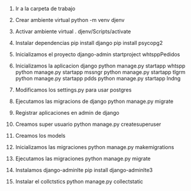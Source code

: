 1. Ir a la carpeta de trabajo
2. Crear ambiente virtual
    python -m venv djenv
3. Activar ambiente virtual
    . djenv/Scripts/activate
4. Instalar dependencias
    pip install django
    pip install psycopg2
5. Inicializamos el proyecto
    django-admin startproject whtsppPedidos
6. Inicializamos la aplicacion django
    python manage.py startapp whtspp
    python manage.py startapp mssngr
    python manage.py startapp tlgrm
    python manage.py startapp pdds
    python manage.py startapp lndng
7. Modificamos los settings.py para usar postgres

8. Ejecutamos las migracions de django
    python manage.py migrate

9. Registrar aplicaciones en admin de django

10. Creamos super usuario 
    python manage.py createsuperuser

11. Creamos los models

12. Inicializamos las migraciones
    python  manage.py makemigrations
13. Ejecutamos las migraciones
    python manage.py migrate
14. Instalamos django-adminlte
    pip install django-adminlte3
15. Instalar el collctstics
    python manage.py collectstatic
